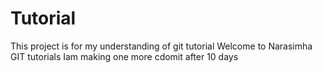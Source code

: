 # Tutorial
This project is for my understanding of git tutorial
Welcome to Narasimha GIT tutorials
Iam making one more cdomit after 10 days
